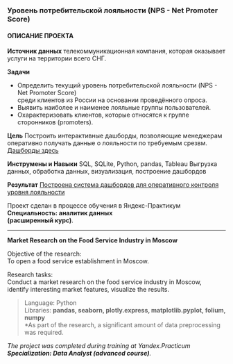 ### **Уровень потребительской лояльности (NPS - Net Promoter Score)**

#### ОПИСАНИЕ ПРОЕКТА

**Источник данных**
телекоммуникационная компания, которая оказывает услуги на территории всего СНГ.

**Задачи**
- Определить текущий уровень потребительской лояльности (NPS - Net Promoter Score)\
среди клиентов из России на основании проведённого опроса.
- Выявить наиболее и наименее лояльные группы пользователей.
- Охарактеризовать клиентов, которые относятся к группе cторонников (promoters).

**Цель**
Построить интерактивные дашборды, позволяющие менеджерам оперативно получать данные о лояльности по требуемым срезвм.
[Дашборды здесь](https://public.tableau.com/views/NetPromoterScoreforTelecom/NPSstudy?:language=en-US&:sid=&:redirect=auth&:display_count=n&:origin=viz_share_link)

**Инструмены и Навыки**
SQL, SQLite, Python, pandas, Tableau
Выгрузка данных, обработка данных, визуализация, построение дашбордов

**Результат**
[Построена система дашбордов для оперативного контроля уровня лояльности](https://public.tableau.com/views/NetPromoterScoreforTelecom/NPSstudy?:language=en-US&:sid=&:redirect=auth&:display_count=n&:origin=viz_share_link)

Проект сделан в процессе обучения в Яндекс-Практикум\
**Специальность: аналитик данных\
(расширенный курс)**.
________________________

**Market Research on the Food Service Industry in Moscow**

Objective of the research:\
To open a food service establishment in Moscow.

Research tasks:\
Conduct a market research on the food service industry in Moscow,\
identify interesting market features, visualize the results.

>Language: Python\
Libraries: **pandas, seaborn, plotly.express, matplotlib.pyplot, folium, numpy**\
*As part of the research, a significant amount of data preprocessing was required.

*The project was completed during training at Yandex.Practicum\
**Specialization: Data Analyst (advanced course)**.*

